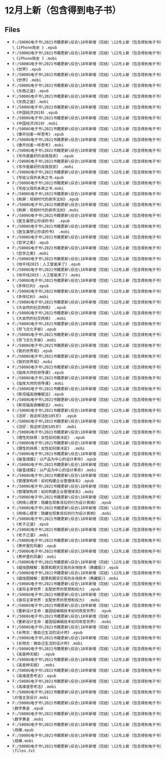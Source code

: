 # 12月上新（包含得到电子书）

## Files

- `F:/5000G电子书\2021书籍更新\综合\18年新增（完结）\12月上新（包含得到电子书）\《iPhone简史 》.epub`
- `F:/5000G电子书\2021书籍更新\综合\18年新增（完结）\12月上新（包含得到电子书）\《iPhone简史 》.mobi`
- `F:/5000G电子书\2021书籍更新\综合\18年新增（完结）\12月上新（包含得到电子书）\《世界》.epub`
- `F:/5000G电子书\2021书籍更新\综合\18年新增（完结）\12月上新（包含得到电子书）\《世界》.mobi`
- `F:/5000G电子书\2021书籍更新\综合\18年新增（完结）\12月上新（包含得到电子书）\《东西之道》.epub`
- `F:/5000G电子书\2021书籍更新\综合\18年新增（完结）\12月上新（包含得到电子书）\《东西之道》.mobi`
- `F:/5000G电子书\2021书籍更新\综合\18年新增（完结）\12月上新（包含得到电子书）\《中国经济2019》.epub`
- `F:/5000G电子书\2021书籍更新\综合\18年新增（完结）\12月上新（包含得到电子书）\《中国经济2019》.mobi`
- `F:/5000G电子书\2021书籍更新\综合\18年新增（完结）\12月上新（包含得到电子书）\《像开创者一样思考》.epub`
- `F:/5000G电子书\2021书籍更新\综合\18年新增（完结）\12月上新（包含得到电子书）\《像开创者一样思考》.mobi`
- `F:/5000G电子书\2021书籍更新\综合\18年新增（完结）\12月上新（包含得到电子书）\《写作是最好的自我投资》 .epub`
- `F:/5000G电子书\2021书籍更新\综合\18年新增（完结）\12月上新（包含得到电子书）\《写作是最好的自我投资》 .mobi`
- `F:/5000G电子书\2021书籍更新\综合\18年新增（完结）\12月上新（包含得到电子书）\《写给父母的未来之书.epub`
- `F:/5000G电子书\2021书籍更新\综合\18年新增（完结）\12月上新（包含得到电子书）\《写给父母的未来之书.mobi`
- `F:/5000G电子书\2021书籍更新\综合\18年新增（完结）\12月上新（包含得到电子书）\《刷屏：视频时代的疯传法则》.epub`
- `F:/5000G电子书\2021书籍更新\综合\18年新增（完结）\12月上新（包含得到电子书）\《刷屏：视频时代的疯传法则》.mobi`
- `F:/5000G电子书\2021书籍更新\综合\18年新增（完结）\12月上新（包含得到电子书）\《医生最想让你读的书》 .epub`
- `F:/5000G电子书\2021书籍更新\综合\18年新增（完结）\12月上新（包含得到电子书）\《医生最想让你读的书》 .mobi`
- `F:/5000G电子书\2021书籍更新\综合\18年新增（完结）\12月上新（包含得到电子书）\《哲学之美》.epub`
- `F:/5000G电子书\2021书籍更新\综合\18年新增（完结）\12月上新（包含得到电子书）\《哲学之美》.mobi`
- `F:/5000G电子书\2021书籍更新\综合\18年新增（完结）\12月上新（包含得到电子书）\《地平线2025：人工智能来了》.epub`
- `F:/5000G电子书\2021书籍更新\综合\18年新增（完结）\12月上新（包含得到电子书）\《地平线2025：人工智能来了》.mobi`
- `F:/5000G电子书\2021书籍更新\综合\18年新增（完结）\12月上新（包含得到电子书）\《多样红利》.epub`
- `F:/5000G电子书\2021书籍更新\综合\18年新增（完结）\12月上新（包含得到电子书）\《多样红利》.mobi`
- `F:/5000G电子书\2021书籍更新\综合\18年新增（完结）\12月上新（包含得到电子书）\《大自然的社交网络》 .epub`
- `F:/5000G电子书\2021书籍更新\综合\18年新增（完结）\12月上新（包含得到电子书）\《大自然的社交网络》 .mobi`
- `F:/5000G电子书\2021书籍更新\综合\18年新增（完结）\12月上新（包含得到电子书）\《奈飞文化手册》.epub`
- `F:/5000G电子书\2021书籍更新\综合\18年新增（完结）\12月上新（包含得到电子书）\《奈飞文化手册》.mobi`
- `F:/5000G电子书\2021书籍更新\综合\18年新增（完结）\12月上新（包含得到电子书）\《我的世界观》.epub`
- `F:/5000G电子书\2021书籍更新\综合\18年新增（完结）\12月上新（包含得到电子书）\《我的世界观》.mobi`
- `F:/5000G电子书\2021书籍更新\综合\18年新增（完结）\12月上新（包含得到电子书）\《指挥大师的领导课》.epub`
- `F:/5000G电子书\2021书籍更新\综合\18年新增（完结）\12月上新（包含得到电子书）\《指挥大师的领导课》.mobi`
- `F:/5000G电子书\2021书籍更新\综合\18年新增（完结）\12月上新（包含得到电子书）\《斯坦福高效睡眠法》.epub`
- `F:/5000G电子书\2021书籍更新\综合\18年新增（完结）\12月上新（包含得到电子书）\《斯坦福高效睡眠法》.mobi`
- `F:/5000G电子书\2021书籍更新\综合\18年新增（完结）\12月上新（包含得到电子书）\《活好：我这样活到105岁》 .epub`
- `F:/5000G电子书\2021书籍更新\综合\18年新增（完结）\12月上新（包含得到电子书）\《活好：我这样活到105岁》 .mobi`
- `F:/5000G电子书\2021书籍更新\综合\18年新增（完结）\12月上新（包含得到电子书）\《理性的抉择：女性如何做决定》 .epub`
- `F:/5000G电子书\2021书籍更新\综合\18年新增（完结）\12月上新（包含得到电子书）\《理性的抉择：女性如何做决定》 .mobi`
- `F:/5000G电子书\2021书籍更新\综合\18年新增（完结）\12月上新（包含得到电子书）\《破茧成蝶2：以产品为中心的设计革命》.epub`
- `F:/5000G电子书\2021书籍更新\综合\18年新增（完结）\12月上新（包含得到电子书）\《破茧成蝶2：以产品为中心的设计革命》.mobi`
- `F:/5000G电子书\2021书籍更新\综合\18年新增（完结）\12月上新（包含得到电子书）\《管理架构师：如何构建企业管理体系》.epub`
- `F:/5000G电子书\2021书籍更新\综合\18年新增（完结）\12月上新（包含得到电子书）\《管理架构师：如何构建企业管理体系》.mobi`
- `F:/5000G电子书\2021书籍更新\综合\18年新增（完结）\12月上新（包含得到电子书）\《网络心理学：隐藏在现象背后的行为设计真相》 .epub`
- `F:/5000G电子书\2021书籍更新\综合\18年新增（完结）\12月上新（包含得到电子书）\《网络心理学：隐藏在现象背后的行为设计真相》 .mobi`
- `F:/5000G电子书\2021书籍更新\综合\18年新增（完结）\12月上新（包含得到电子书）\《老子之道》.epub`
- `F:/5000G电子书\2021书籍更新\综合\18年新增（完结）\12月上新（包含得到电子书）\《老子之道》.mobi`
- `F:/5000G电子书\2021书籍更新\综合\18年新增（完结）\12月上新（包含得到电子书）\《茶杯里的风暴》.epub`
- `F:/5000G电子书\2021书籍更新\综合\18年新增（完结）\12月上新（包含得到电子书）\《茶杯里的风暴》.mobi`
- `F:/5000G电子书\2021书籍更新\综合\18年新增（完结）\12月上新（包含得到电子书）\《蜡烛图精解：股票和期货交易的永恒技术（典藏版）》.epub`
- `F:/5000G电子书\2021书籍更新\综合\18年新增（完结）\12月上新（包含得到电子书）\《蜡烛图精解：股票和期货交易的永恒技术（典藏版）》.mobi`
- `F:/5000G电子书\2021书籍更新\综合\18年新增（完结）\12月上新（包含得到电子书）\《谁将主宰世界：支配世界的思想和权力》 .epub`
- `F:/5000G电子书\2021书籍更新\综合\18年新增（完结）\12月上新（包含得到电子书）\《谁将主宰世界：支配世界的思想和权力》 .mobi`
- `F:/5000G电子书\2021书籍更新\综合\18年新增（完结）\12月上新（包含得到电子书）\《重新设计生命：基因组编辑技术如何改变世界》 .epub`
- `F:/5000G电子书\2021书籍更新\综合\18年新增（完结）\12月上新（包含得到电子书）\《重新设计生命：基因组编辑技术如何改变世界》 .mobi`
- `F:/5000G电子书\2021书籍更新\综合\18年新增（完结）\12月上新（包含得到电子书）\《长物志：做自己生活的设计师》.epub`
- `F:/5000G电子书\2021书籍更新\综合\18年新增（完结）\12月上新（包含得到电子书）\《长物志：做自己生活的设计师》.mobi`
- `F:/5000G电子书\2021书籍更新\综合\18年新增（完结）\12月上新（包含得到电子书）\《高是种天赋》 .epub`
- `F:/5000G电子书\2021书籍更新\综合\18年新增（完结）\12月上新（包含得到电子书）\《高是种天赋》 .mobi`
- `F:/5000G电子书\2021书籍更新\综合\18年新增（完结）\12月上新（包含得到电子书）\《高维度思考法》.epub`
- `F:/5000G电子书\2021书籍更新\综合\18年新增（完结）\12月上新（包含得到电子书）\《高维度思考法》.mobi`
- `F:/5000G电子书\2021书籍更新\综合\18年新增（完结）\12月上新（包含得到电子书）\价值主张设计.mobi`
- `F:/5000G电子书\2021书籍更新\综合\18年新增（完结）\12月上新（包含得到电子书）\数字黄金 .epub`
- `F:/5000G电子书\2021书籍更新\综合\18年新增（完结）\12月上新（包含得到电子书）\数字黄金 .mobi`
- `F:/5000G电子书\2021书籍更新\综合\18年新增（完结）\12月上新（包含得到电子书）\规模.epub`
- `F:/5000G电子书\2021书籍更新\综合\18年新增（完结）\12月上新（包含得到电子书）\规模.mobi`
- `F:/5000G电子书\2021书籍更新\综合\18年新增（完结）\12月上新（包含得到电子书）\files.txt`
